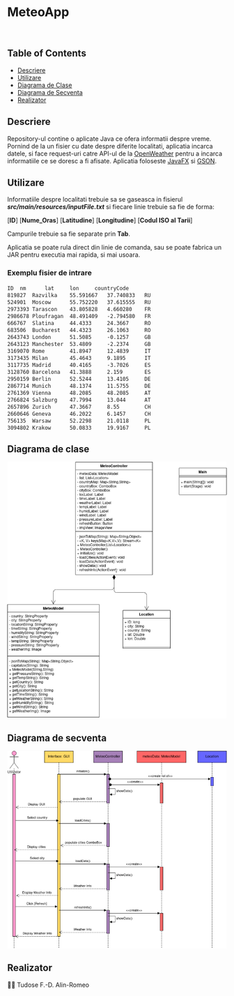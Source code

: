# MeteoApp
<br>

## Table of Contents
- [Descriere](#descriere)
- [Utilizare](#utilizare)
- [Diagrama de Clase](#diagrama-de-clase)
- [Diagrama de Secventa](#diagrama-de-secventa)  
- [Realizator](#realizator)

## Descriere
Repository-ul contine o aplicate Java ce ofera informatii despre vreme. Pornind de la un fisier cu date despre diferite
localitati, aplicatia incarca datele, si face request-uri catre API-ul de la [OpenWeather](openweather.org) pentru a
incarca informatiile ce se doresc a fi afisate. Aplicatia foloseste [JavaFX](https://openjfx.io/) si [GSON](https://github.com/google/gson).


## Utilizare

Informatiile despre localitati trebuie sa se gaseasca in fisierul **_src/main/resources/inputFile.txt_** si fiecare linie
trebuie sa fie de forma:

[**ID**] [**Nume_Oras**] [**Latitudine**] [**Longitudine**] [**Codul ISO al Tarii**]

Campurile trebuie sa fie separate prin **Tab**.

Aplicatia se poate rula direct din linie de comanda, sau se poate fabrica un JAR pentru executia mai rapida, si mai
usoara.

### Exemplu fisier de intrare

```
ID	nm		lat		lon		countryCode
819827	Razvilka	55.591667	37.740833	RU
524901	Moscow		55.752220	37.615555	RU
2973393	Tarascon	43.805828	4.660280	FR
2986678	Ploufragan	48.491409	-2.794580	FR
666767	Slatina		44.4333		24.3667		RO
683506	Bucharest	44.4323		26.1063		RO
2643743	London		51.5085		-0.1257		GB
2643123	Manchester	53.4809		-2.2374		GB
3169070	Rome		41.8947		12.4839		IT
3173435	Milan		45.4643		9.1895		IT
3117735	Madrid		40.4165		-3.7026		ES
3128760	Barcelona	41.3888		2.159		ES
2950159	Berlin		52.5244		13.4105		DE
2867714	Munich		48.1374		11.5755		DE
2761369	Vienna		48.2085		48.2085		AT
2766824	Salzburg	47.7994		13.044		AT
2657896	Zurich		47.3667		8.55		CH
2660646	Geneva		46.2022		6.1457		CH
756135	Warsaw		52.2298		21.0118		PL
3094802	Krakow		50.0833		19.9167		PL
```

## Diagrama de clase

![ClassDiagram.png](ClassDiagram.png "Diagrama de clase")

## Diagrama de secventa

![SequenceDiagram.png](SequenceDiagram.png "Diagrama de secventa")

## Realizator

:man_student: Tudose F.-D. Alin-Romeo